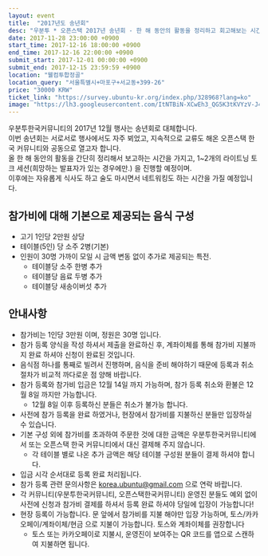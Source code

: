 ```yaml
---
layout: event
title:  "2017년도 송년회"
desc: "우분투 * 오픈스택 2017년 송년회 - 한 해 동안의 활동을 정리하고 회고해보는 시간."
date: 2017-11-28 23:00:00 +0900
start_time: 2017-12-16 18:00:00 +0900
end_time: 2017-12-16 22:00:00 +0900
submit_start: 2017-12-01 00:00:00 +0900
submit_end: 2017-12-15 23:59:59 +0900
location: "웰컴투합정골"
location_query: "서울특별시+마포구+서교동+399-26"
price: "30000 KRW"
ticket_link: "https://survey.ubuntu-kr.org/index.php/328968?lang=ko"
image: "https://lh3.googleusercontent.com/ItNTBiN-XCwEh3_QG5K3tKVYzV-J4HVPyM1AyXKV5WHFTj7_E6nZyE7NVuvKBuynZ39NU6JrqZOJRYzwCu4v_IomKFOBsYDLyqelpoUn6i5kxR__Ws7y3AppdXhAJNujvpAiih_mfB_CULFeMVF1umrvPaM3saF988GrwLnFYBgVjxTAoXeUj5ffpAharyPDc4AkvGNdc8WzvOWOlwLC0Y4sjfKm8GfgmKkfYWUNBRrCwRAP89IMx04Uk7lJ_Rp8kpPAtJnzp55KvyoaYrnADdBpcMl59Hs0aiTyr5DcHvB64vg5_m51z5i8a70J8VplUAop-PVCLp-F9WnWigq5OcyzdTA3DhzgYMQoCUz02dX7Z5tLejbDEc7fVdRkK9Bj4VFjiEYwW2Gs-BtakVjpkFvF8RW4kFXSLTRu8eC8HiQ_ga0WiAVLKNOBia6KBDtfWXVtdYZGs9Nf96uM6cFQP9Jwd95qhMVjUBJ2ASWbHnGjQ2zNuqmcw8MxlG-zwlc0L7HgmF4-eS3ikJdeykhHLC2T_FjLG7Iqf1HvDL1xz2sb8WuXP7OhNAokhuymFru6ouAcF4v5GihGT6pekpgJkb4edhTorTYmIkheGozHmqcRnt6sjagi3hbs5UKJZRlbWUSw2jl28NpXe_VzRPbXwiaQZ0mNAb_P55I=w2880-h1620-no"
---
```


우분투한국커뮤니티의 2017년 12월 행사는 송년회로 대체합니다.   
이번 송년회는 서로서로 행사에서도 자주 뵈었고, 지속적으로 교류도 해온 오픈스택 한국 커뮤니티와 공동으로 열고자 합니다.  
올 한 해 동안의 활동을 간단히 정리해서 보고하는 시간을 가지고, 1~2개의 라이트닝 토크 세션(희망하는 발표자가 있는 경우에만.) 을 진행할 예정이며.  
이후에는 자유롭게 식사도 하고 술도 마시면서 네트워킹도 하는 시간을 가질 예정입니다.  

## 참가비에 대해 기본으로 제공되는 음식 구성
- 고기 1인당 2만원 상당
- 테이블(5인) 당 소주 2병(기본)
- 인원이 30명 가까이 모일 시 금액 변동 없이 추가로 제공되는 특전.
  - 테이블당 소주 한병 추가
  - 테이블당 음료 두병 추가
  - 테이블당 새송이버섯 추가

## 안내사항
- 참가비는 1인당 3만원 이며, 정원은 30명 입니다.
- 참가 등록 양식을 작성 하셔서 제출을 완료하신 후, 계좌이체를 통해 참가비 지불까지 완료 하셔야 신청이 완료된 것입니다.
- 음식점 하나를 통째로 빌려서 진행하며, 음식을 준비 해야하기 때문에 등록과 취소 절차가 비교적 까다로운 점 양해 바랍니다.
- 참가 등록와 참가비 입금은 12월 14일 까지 가능하며, 참가 등록 취소와 환불은 12월 8일 까지만 가능합니다.
  - 12월 8일 이후 등록하신 분들은 취소가 불가능 합니다.
- 사전에 참가 등록을 완료 하였거나, 현장에서 참가비를 지불하신 분들만 입장하실 수 있습니다.
- 기본 구성 외에 참가비를 초과하여 주문한 것에 대한 금액은 우분투한국커뮤니티에서 또는 오픈스택 한국 커뮤니티에서 대신 결제해 주지 않습니다.
  - 각 테이블 별로 나온 추가 금액은 해당 테이블 구성원 분들이 결제 하셔야 합니다.
- 입금 시각 순서대로 등록 완료 처리됩니다.
- 참가 등록 관련 문의사항은 korea.ubuntu@gmail.com 으로 연락 바랍니다.
- 각 커뮤니티(우분투한국커뮤니티, 오픈스택한국커뮤니티) 운영진 분들도 예외 없이 사전에 신청과 참가비 결제를 하셔서 등록 완료 하셔야 당일에 입장이 가능합니다!
- 현장 등록이 가능합니다. 문 앞에서 참가비를 지불 해야만 입장 가능하며, 토스/카카오페이/계좌이체/현금 으로 지불이 가능합니다. 토스와 계좌이체를 권장합니다
  - 토스 또는 카카오페이로 지불시, 운영진이 보여주는 QR 코드를 앱으로 스캔하여 지불하면 됩니다.
